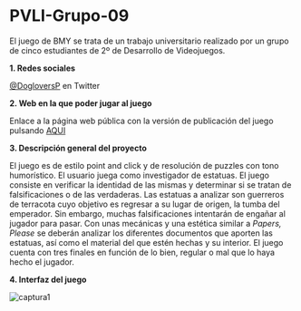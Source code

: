 # PVLI-Grupo-09

El juego de BMY se trata de un trabajo universitario realizado por un grupo de cinco estudiantes de 2º de Desarrollo de Videojuegos. 

**1. Redes sociales**


[@DogloversP](https://twitter.com/DogloversP) en Twitter


**2. Web en la que poder jugar al juego**


Enlace a la página web pública con la versión de publicación del juego pulsando [AQUI](https://p4179.github.io/PVLI-Grupo-09/)


**3. Descripción general del proyecto**

El juego es de estilo point and click y de resolución de puzzles con tono humorístico. El usuario juega como investigador de estatuas. El juego consiste en verificar la identidad de las mismas y determinar si se tratan de falsificaciones o de las verdaderas. Las estatuas a analizar son guerreros de terracota cuyo objetivo es regresar a su lugar de origen, la tumba del emperador. Sin embargo, muchas falsificaciones intentarán de engañar al jugador para pasar. Con unas mecánicas y una estética similar a *Papers, Please* se deberán analizar los diferentes documentos que aporten las estatuas, así como el material del que estén hechas y su interior. 
El juego cuenta con tres finales en función de lo bien, regular o mal que lo haya hecho el jugador. 


**4. Interfaz del juego**


![captura1](https://user-images.githubusercontent.com/95546683/198315333-580c77b6-734a-4bc7-9dab-01c64e72b219.jpg)


